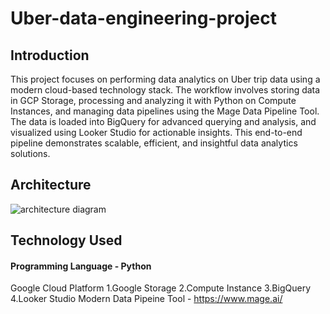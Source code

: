 # Uber-data-engineering-project
## Introduction
This project focuses on performing data analytics on Uber trip data using a modern cloud-based technology stack. The workflow involves storing data in GCP Storage, processing and analyzing it with Python on Compute Instances, and managing data pipelines using the Mage Data Pipeline Tool. The data is loaded into BigQuery for advanced querying and analysis, and visualized using Looker Studio for actionable insights. This end-to-end pipeline demonstrates scalable, efficient, and insightful data analytics solutions.
## Architecture
![architecture diagram](https://github.com/user-attachments/assets/f80af51d-51c8-453e-a34b-31e06423e4e9)
## Technology Used
#### Programming Language - Python

Google Cloud Platform
  1.Google Storage
  2.Compute Instance
  3.BigQuery
  4.Looker Studio
Modern Data Pipeine Tool - https://www.mage.ai/
